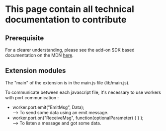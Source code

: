 # This page contain all technical documentation to contribute

## Prerequisite

For a clearer understanding, please see the add-on SDK based documentation on the MDN [here](https://developer.mozilla.org/en-US/Add-ons/SDK).

## Extension modules

The "main" of the extension is in the main.js file (lib/main.js).

To communicate between each javascript file, it's necessary to use workers with port communication :
* worker.port.emit("EmitMsg", Data);<br/> 
    --> To send some data using an emit message.
* worker.port.on("ReceiveMsg", function(optionalParameter) { } ); <br/>
    --> To listen a message and got some data.